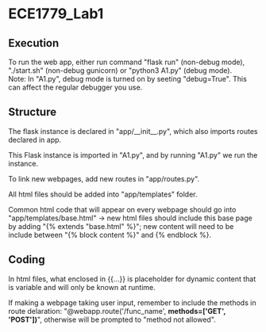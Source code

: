 # ECE1779_Lab1

## Execution
To run the web app, either run command "flask run" (non-debug mode), "./start.sh" (non-debug gunicorn) or "python3 A1.py" (debug mode).  
Note: In "A1.py", debug mode is turned on by seeting "debug=True". This can affect the regular debugger you use.  

## Structure
The flask instance is declared in "app/\_\_init\_\_.py", which also imports routes declared in app.
  
This Flask instance is imported in "A1.py", and by running "A1.py" we run the instance.
  
To link new webpages, add new routes in "app/routes.py".  
 
All html files should be added into "app/templates" folder.  
  
Common html code that will appear on every webpage should go into "app/templates/base.html"  -> new html files should include this base page by adding "{% extends "base.html" %}"; new content will need to be include between "{% block content %}" and {% endblock %}.
  
## Coding
In html files, what enclosed in {{...}} is placeholder for dynamic content that is variable and will only be known at runtime.
  
If making a webpage taking user input, remember to include the methods in route delaration: "@webapp.route('/func_name', **methods=['GET', 'POST'])**", otherwise will be prompted to "method not allowed".
